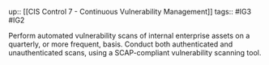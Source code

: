 up:: [[CIS Control 7 - Continuous Vulnerability Management]]
tags:: #IG3 #IG2

Perform automated vulnerability scans of internal enterprise assets on a quarterly, or more frequent, basis. Conduct both authenticated and unauthenticated scans, using a SCAP-compliant vulnerability scanning tool.